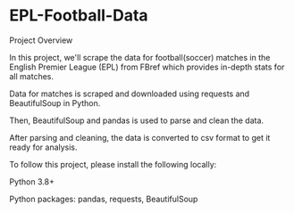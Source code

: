 # EPL-Football-Data

Project Overview

In this project, we'll scrape the data for football(soccer) matches in the English Premier League (EPL) from FBref which provides in-depth stats for all matches. 

Data for matches is scraped and downloaded using requests and BeautifulSoup in Python.

Then, BeautifulSoup and pandas is used to parse and clean the data. 

After parsing and cleaning, the data is converted to csv format to get it ready for analysis. 



To follow this project, please install the following locally:

Python 3.8+

Python packages: pandas, requests, BeautifulSoup